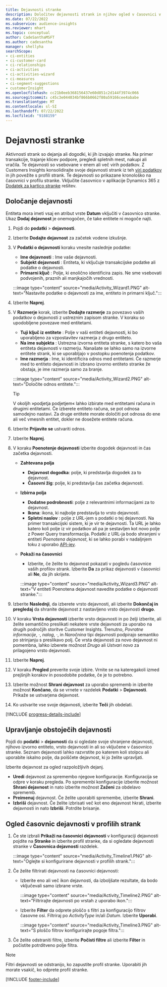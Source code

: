 ```yaml
---
title: Dejavnosti stranke
description: Določitev dejavnosti strank in njihov ogled v časovnici v profilih strank.
ms.date: 07/22/2022
ms.subservice: audience-insights
ms.reviewer: mhart
ms.topic: conceptual
author: CadeSanthaMSFT
ms.author: cadesantha
manager: shellyha
searchScope:
- ci-entities
- ci-customer-card
- ci-relationships
- ci-activities
- ci-activities-wizard
- ci-measures
- ci-segment-suggestions
- customerInsight
ms.openlocfilehash: cc21b0eeb368156437e60d851c2d144f3974c066
ms.sourcegitcommit: c45c3e044034bf866b0662f80a59166cee4ababe
ms.translationtype: MT
ms.contentlocale: sl-SI
ms.lasthandoff: 07/22/2022
ms.locfileid: "9188159"
---
```

# <a name="customer-activities"></a>Dejavnosti stranke

Aktivnosti strank so dejanja ali dogodki, ki jih izvajajo stranke. Na primer transakcije, trajanje klicev podpore, pregledi spletnih mest, nakupi ali vračila. Te dejavnosti so vsebovane v enem ali več virih podatkov. Z Customers Insights konsolidirajte svoje dejavnosti strank iz teh [viri podatkov](data-sources.md) in jih povežite s profili strank. Te dejavnosti so prikazane kronološko na časovnici v profilu stranke. Vključite časovnico v aplikacije Dynamics 365 z [Dodatek za kartico stranke](customer-card-add-in.md) rešitev.

## <a name="define-an-activity"></a>Določanje dejavnosti

Entiteta mora imeti vsaj en atribut vrste **Datum** vključiti v časovnico stranke. Ukaz **Dodaj dejavnost** je onemogočen, če take entitete ni mogoče najti.

1. Pojdi do **podatki** > **dejavnosti**.

1. Izberite **Dodajte dejavnost** za začetek vodene izkušnje.

1. V **Podatki o dejavnosti** koraku vnesite naslednje podatke:

   - **Ime dejavnosti** : Ime vaše dejavnosti.
   - **Subjekt dejavnosti** : Entiteta, ki vključuje transakcijske podatke ali podatke o dejavnosti.
   - **Primarni ključ** : Polje, ki enolično identificira zapis. Ne sme vsebovati podvojenih, praznih ali manjkajočih vrednosti.

   :::image type="content" source="media/Activity_Wizard1.PNG" alt-text="Nastavite podatke o dejavnosti za ime, entiteto in primarni ključ.":::

1. Izberite **Naprej**.

1. V **Razmerje** korak, izberite **Dodajte razmerje** za povezavo vaših podatkov o dejavnosti z ustreznim zapisom stranke. V koraku so upodobljene povezave med entitetami.  

   - **Tuji ključ iz entitete** : Polje v vaši entiteti dejavnosti, ki bo uporabljeno za vzpostavitev razmerja z drugo entiteto.
   - **Na ime subjekta** : Ustrezna izvorna entiteta stranke, s katero bo vaša entiteta dejavnosti v razmerju. Nanašate se lahko samo na izvorne entitete strank, ki se uporabljajo v postopku poenotenja podatkov.
   - **Ime razmerja** : Ime, ki identificira odnos med entitetami. Če razmerje med to entiteto dejavnosti in izbrano izvorno entiteto stranke že obstaja, je ime razmerja samo za branje.

   :::image type="content" source="media/Activity_Wizard2.PNG" alt-text="Določite odnos entitete.":::

   > [!TIP]
   > V okoljih »podjetja podjetjem« lahko izbirate med entitetami računa in drugimi entitetami. Če izberete entiteto računa, se pot odnosa samodejno nastavi. Za druge entitete morate določiti pot odnosa do ene ali več vmesnih entitet, dokler ne dosežete entitete računa.

1. Izberite **Prijavite se** ustvariti odnos.

1. Izberite **Naprej**.

1. V koraku **Poenotenje dejavnosti** izberite dogodek dejavnosti in čas začetka dejavnosti.
   - **Zahtevana polja**
      - **Dejavnost dogodka**: polje, ki predstavlja dogodek za to dejavnost.
      - **Časovni žig**: polje, ki predstavlja čas začetka dejavnosti.

   - **Izbirna polja**
      - **Dodatne podrobnosti**: polje z relevantnimi informacijami za to dejavnost.
      - **Ikona**: ikona, ki najbolje predstavlja to vrsto dejavnosti.
      - **Spletni naslov** : polje z URL-jem s podatki o tej dejavnosti. Na primer transakcijski sistem, ki je vir te dejavnosti. Ta URL je lahko katero koli polje iz vir podatkov ali pa je sestavljen kot novo polje z Power Query transformacija. Podatki z URL-ja bodo shranjeni v entiteti *Poenotena dejavnost*, ki se lahko porabi v nadaljnjem toku z uporabo [API-jev](apis.md).

   - **Pokaži na časovnici**
      - Izberite, če želite to dejavnost pokazati v pogledu časovnice vaših profilov strank. Izberite **Da** za prikaz dejavnosti v časovnici ali **Ne**, da jih skrijete.

      :::image type="content" source="media/Activity_Wizard3.PNG" alt-text="V entiteti Poenotena dejavnost navedite podatke o dejavnosti stranke.":::

1. Izberite **Naslednji**, da izberete vrsto dejavnosti, ali izberite **Dokončaj in pregledaj** da shranite dejavnost z nastavljeno vrsto dejavnosti **drugo**.

1. V koraku **Vrsta dejavnosti** izberite vrsto dejavnosti in po želji izberite, ali želite semantično preslikati nekatere vrste dejavnosti za uporabo na drugih področjih storitve Customer Insights. Trenutno, *Povratne informacije*, *·*, *nalog*, *·*, in *Naročnina* tipi dejavnosti podpirajo semantiko po strinjanju s preslikavo polj. Če vrsta dejavnosti za novo dejavnost ni pomembna, lahko izberete možnost *Drugo* ali *Ustvari novo* za prilagojeno vrsto dejavnosti.

1. Izberite **Naprej**.

1. V koraku **Pregled** preverite svoje izbire. Vrnite se na kateregakoli izmed prejšnjih korakov in posodobite podatke, če je to potrebno.

1. Izberite možnost **Shrani dejavnost** za uporabo sprememb in izberite možnost **Končano**, da se vrnete v razdelek **Podatki** > **Dejavnosti**. Prikaže se ustvarjena dejavnost.

1. Ko ustvarite vse svoje dejavnosti, izberite **Teči** jih obdelati.

[!INCLUDE [progress-details-include](includes/progress-details-pane.md)]

## <a name="manage-existing-activities"></a>Upravljanje obstoječih dejavnosti

Pojdi do **podatki** > **dejavnosti** da si ogledate svoje shranjene dejavnosti, njihovo izvorno entiteto, vrsto dejavnosti in ali so vključene v časovnico stranke. Seznam dejavnosti lahko razvrstite po katerem koli stolpcu ali uporabite iskalno polje, da poiščete dejavnost, ki jo želite upravljati.

Izberite dejavnost za ogled razpoložljivih dejanj.

- **Uredi** dejavnost za spremembo njegove konfiguracije. Konfiguracija se odpre v koraku pregleda. Po spremembi konfiguracije izberite možnost **Shrani dejavnost** in nato izberite možnost **Zaženi** za obdelavo sprememb.
- **Preimenuj** dejavnost. Če želite uporabiti spremembe, izberite **Shrani**.
- **Izbriši** dejavnost. Če želite izbrisati več kot eno dejavnost hkrati, izberite dejavnosti in nato **Izbriši**. Potrdite brisanje.

## <a name="view-activity-timelines-on-customer-profiles"></a>Ogled časovnic dejavnosti v profilih strank

1. Če ste izbrali **Prikaži na časovnici dejavnosti** v konfiguraciji dejavnosti pojdite na **Stranke** in izberite profil stranke, da si ogledate dejavnosti stranke v **Časovnica dejavnosti** razdelek.

   :::image type="content" source="media/Activity_Timeline1.PNG" alt-text="Oglejte si konfigurirane dejavnosti v profilih strank.":::

1. Če želite filtrirati dejavnosti na časovnici dejavnosti:

   - Izberite eno ali več ikon dejavnosti, da izboljšate rezultate, da bodo vključevali samo izbrane vrste.

     :::image type="content" source="media/Activity_Timeline2.PNG" alt-text="Filtrirajte dejavnosti po vrstah z uporabo ikon.":::

   - Izberite **Filter** da odprete ploščo s filtri za konfiguracijo filtrov časovne osi. Filtriraj po *ActivityType* in/ali *Datum*. Izberite **Uporabi**.

     :::image type="content" source="media/Activity_Timeline3.PNG" alt-text="S ploščo filtrov konfigurirajte pogoje filtra.":::

1. Če želite odstraniti filtre, izberite **Počisti filtre** ali izberite **Filter** in počistite potrditveno polje filtra.

> [!NOTE]
> Filtri dejavnosti se odstranijo, ko zapustite profil stranke. Uporabiti jih morate vsakič, ko odprete profil stranke.

[!INCLUDE [footer-include](includes/footer-banner.md)]
